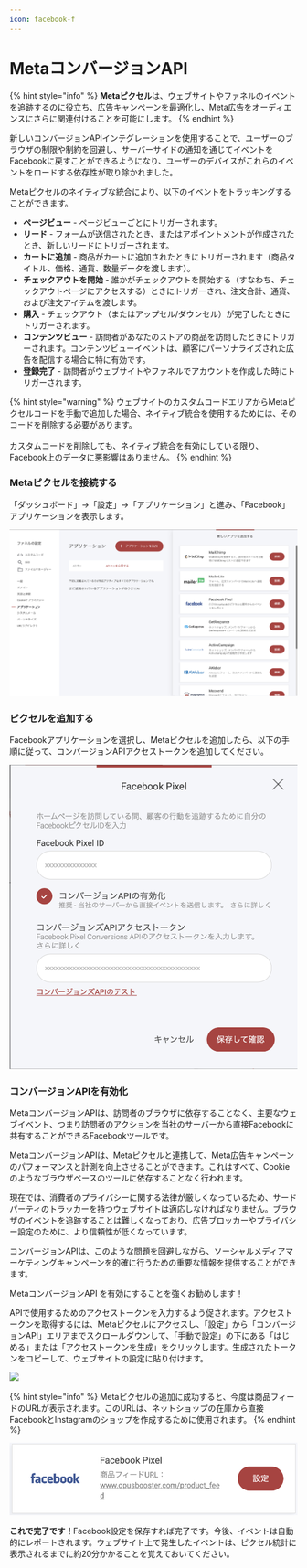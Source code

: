 ```yaml
---
icon: facebook-f
---
```


# MetaコンバージョンAPI

{% hint style="info" %}
**Metaピクセル**は、ウェブサイトやファネルのイベントを追跡するのに役立ち、広告キャンペーンを最適化し、Meta広告をオーディエンスにさらに関連付けることを可能にします。
{% endhint %}

新しいコンバージョンAPIインテグレーションを使用することで、ユーザーのブラウザの制限や制約を回避し、サーバーサイドの通知を通じてイベントをFacebookに戻すことができるようになり、ユーザーのデバイスがこれらのイベントをロードする依存性が取り除かれました。

Metaピクセルのネイティブな統合により、以下のイベントをトラッキングすることができます。

* **ページビュー** - ページビューごとにトリガーされます。
* **リード** - フォームが送信されたとき、またはアポイントメントが作成されたとき、新しいリードにトリガーされます。
* **カートに追加** - 商品がカートに追加されたときにトリガーされます（商品タイトル、価格、通貨、数量データを渡します）。
* **チェックアウトを開始** - 誰かがチェックアウトを開始する（すなわち、チェックアウトページにアクセスする）ときにトリガーされ、注文合計、通貨、および注文アイテムを渡します。
* **購入** - チェックアウト（またはアップセル/ダウンセル）が完了したときにトリガーされます。
* **コンテンツビュー** - 訪問者があなたのストアの商品を訪問したときにトリガーされます。コンテンツビューイベントは、顧客にパーソナライズされた広告を配信する場合に特に有効です。
* **登録完了** - 訪問者がウェブサイトやファネルでアカウントを作成した時にトリガーされます。

{% hint style="warning" %}
ウェブサイトのカスタムコードエリアからMetaピクセルコードを手動で追加した場合、ネイティブ統合を使用するためには、そのコードを削除する必要があります。\
\
カスタムコードを削除しても、ネイティブ統合を有効にしている限り、Facebook上のデータに悪影響はありません。
{% endhint %}

### Metaピクセルを接続する

「ダッシュボード」→「設定」→「アプリケーション」と進み、「Facebook」アプリケーションを表示します。

![](<../.gitbook/assets/スクリーンショット 2024-09-03 21.03.41.png>)

### ピクセルを追加する

Facebookアプリケーションを選択し、Metaピクセルを追加したら、以下の手順に従って、コンバージョンAPIアクセストークンを追加してください。

![](<../.gitbook/assets/スクリーンショット 2024-09-03 21.04.17.png>)

### コンバージョンAPIを有効化

MetaコンバージョンAPIは、訪問者のブラウザに依存することなく、主要なウェブイベント、つまり訪問者のアクションを当社のサーバーから直接Facebookに共有することができるFacebookツールです。

MetaコンバージョンAPIは、Metaピクセルと連携して、Meta広告キャンペーンのパフォーマンスと計測を向上させることができます。これはすべて、Cookieのようなブラウザベースのツールに依存することなく行われます。

現在では、消費者のプライバシーに関する法律が厳しくなっているため、サードパーティのトラッカーを持つウェブサイトは適応しなければなりません。ブラウザのイベントを追跡することは難しくなっており、広告ブロッカーやプライバシー設定のために、より信頼性が低くなっています。

コンバージョンAPIは、このような問題を回避しながら、ソーシャルメディアマーケティングキャンペーンを的確に行うための重要な情報を提供することができます。

MetaコンバージョンAPI を有効にすることを強くお勧めします！

APIで使用するためのアクセストークンを入力するよう促されます。アクセストークンを取得するには、Metaピクセルにアクセスし、「設定」から「コンバージョンAPI」エリアまでスクロールダウンして、「手動で設定」の下にある「はじめる」または「アクセストークンを生成」をクリックします。生成されたトークンをコピーして、ウェブサイトの設定に貼り付けます。

![](https://1369750374-files.gitbook.io/~/files/v0/b/gitbook-x-prod.appspot.com/o/spaces%2FWQDl1MvGQxbiNyVOzW8v%2Fuploads%2F2cifTqoFTRVjxSSdzZE6%2Fcapi-9729055.jpg?alt=media\&token=107f9d54-3b5c-41f7-9937-960f18612fc4)

{% hint style="info" %}
Metaピクセルの追加に成功すると、今度は商品フィードのURLが表示されます。このURLは、ネットショップの在庫から直接FacebookとInstagramのショップを作成するために使用されます。
{% endhint %}

![](<../.gitbook/assets/スクリーンショット 2024-09-03 21.06.00.png>)

**これで完了です！**&#x46;acebook設定を保存すれば完了です。今後、イベントは自動的にレポートされます。ウェブサイト上で発生したイベントは、ピクセル統計に表示されるまでに約20分かかることを覚えておいてください。

